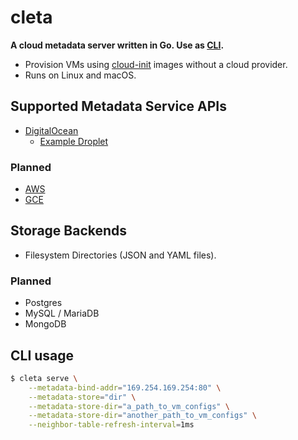 # cleta

__A cloud metadata server written in Go. Use as [CLI](#cli-usage).__

* Provision VMs using [cloud-init](https://cloudinit.readthedocs.io/en/latest/) images without a cloud provider.
* Runs on Linux and macOS.

## Supported Metadata Service APIs

* [DigitalOcean](https://developers.digitalocean.com/documentation/metadata/)
    * [Example Droplet](examples/sample-droplet.json)

### Planned
* [AWS](https://docs.aws.amazon.com/AWSEC2/latest/UserGuide/ec2-instance-metadata.html)
* [GCE](https://cloud.google.com/compute/docs/storing-retrieving-metadata)

## Storage Backends
* Filesystem Directories (JSON and YAML files).

### Planned
* Postgres
* MySQL / MariaDB
* MongoDB

## CLI usage

```bash
$ cleta serve \
    --metadata-bind-addr="169.254.169.254:80" \
    --metadata-store="dir" \
    --metadata-store-dir="a_path_to_vm_configs" \
    --metadata-store-dir="another_path_to_vm_configs" \
    --neighbor-table-refresh-interval=1ms
```